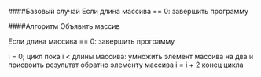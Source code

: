 ####Базовый случай
 Если длина массива == 0:
  завершить программу

####Алгоритм
 Объявить массив 
 
 Если длина массива == 0:
  завершить программу

 i = 0;
 цикл пока i < длины массива:
  умножить элемент массива на два и присвоить результат обратно элементу массива
  i = i + 2
 конец цикла